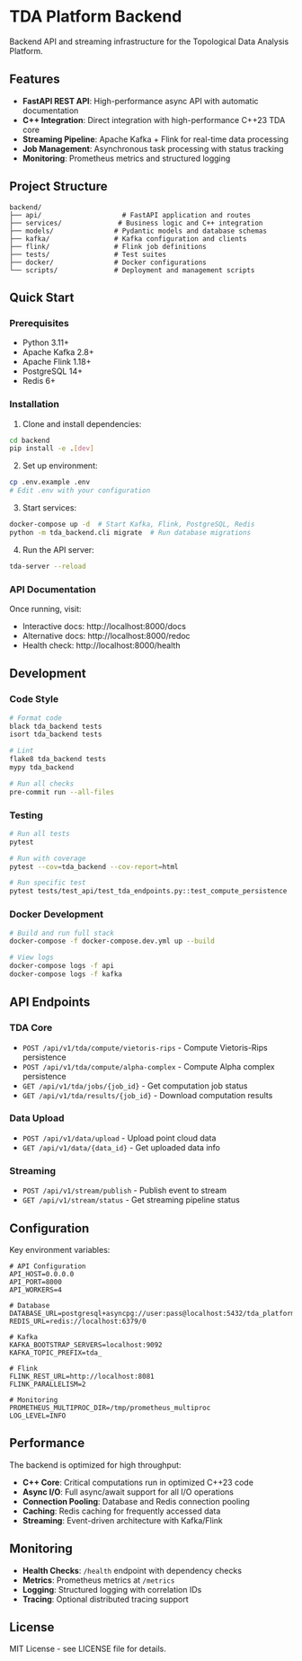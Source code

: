 # TDA Platform Backend

Backend API and streaming infrastructure for the Topological Data Analysis Platform.

## Features

- **FastAPI REST API**: High-performance async API with automatic documentation
- **C++ Integration**: Direct integration with high-performance C++23 TDA core
- **Streaming Pipeline**: Apache Kafka + Flink for real-time data processing
- **Job Management**: Asynchronous task processing with status tracking
- **Monitoring**: Prometheus metrics and structured logging

## Project Structure

```
backend/
├── api/                    # FastAPI application and routes
├── services/              # Business logic and C++ integration
├── models/               # Pydantic models and database schemas
├── kafka/                # Kafka configuration and clients
├── flink/                # Flink job definitions
├── tests/                # Test suites
├── docker/               # Docker configurations
└── scripts/              # Deployment and management scripts
```

## Quick Start

### Prerequisites

- Python 3.11+
- Apache Kafka 2.8+
- Apache Flink 1.18+
- PostgreSQL 14+
- Redis 6+

### Installation

1. Clone and install dependencies:
```bash
cd backend
pip install -e .[dev]
```

2. Set up environment:
```bash
cp .env.example .env
# Edit .env with your configuration
```

3. Start services:
```bash
docker-compose up -d  # Start Kafka, Flink, PostgreSQL, Redis
python -m tda_backend.cli migrate  # Run database migrations
```

4. Run the API server:
```bash
tda-server --reload
```

### API Documentation

Once running, visit:
- Interactive docs: http://localhost:8000/docs
- Alternative docs: http://localhost:8000/redoc
- Health check: http://localhost:8000/health

## Development

### Code Style

```bash
# Format code
black tda_backend tests
isort tda_backend tests

# Lint
flake8 tda_backend tests
mypy tda_backend

# Run all checks
pre-commit run --all-files
```

### Testing

```bash
# Run all tests
pytest

# Run with coverage
pytest --cov=tda_backend --cov-report=html

# Run specific test
pytest tests/test_api/test_tda_endpoints.py::test_compute_persistence
```

### Docker Development

```bash
# Build and run full stack
docker-compose -f docker-compose.dev.yml up --build

# View logs
docker-compose logs -f api
docker-compose logs -f kafka
```

## API Endpoints

### TDA Core

- `POST /api/v1/tda/compute/vietoris-rips` - Compute Vietoris-Rips persistence
- `POST /api/v1/tda/compute/alpha-complex` - Compute Alpha complex persistence
- `GET /api/v1/tda/jobs/{job_id}` - Get computation job status
- `GET /api/v1/tda/results/{job_id}` - Download computation results

### Data Upload

- `POST /api/v1/data/upload` - Upload point cloud data
- `GET /api/v1/data/{data_id}` - Get uploaded data info

### Streaming

- `POST /api/v1/stream/publish` - Publish event to stream
- `GET /api/v1/stream/status` - Get streaming pipeline status

## Configuration

Key environment variables:

```env
# API Configuration
API_HOST=0.0.0.0
API_PORT=8000
API_WORKERS=4

# Database
DATABASE_URL=postgresql+asyncpg://user:pass@localhost:5432/tda_platform
REDIS_URL=redis://localhost:6379/0

# Kafka
KAFKA_BOOTSTRAP_SERVERS=localhost:9092
KAFKA_TOPIC_PREFIX=tda_

# Flink
FLINK_REST_URL=http://localhost:8081
FLINK_PARALLELISM=2

# Monitoring
PROMETHEUS_MULTIPROC_DIR=/tmp/prometheus_multiproc
LOG_LEVEL=INFO
```

## Performance

The backend is optimized for high throughput:

- **C++ Core**: Critical computations run in optimized C++23 code
- **Async I/O**: Full async/await support for all I/O operations
- **Connection Pooling**: Database and Redis connection pooling
- **Caching**: Redis caching for frequently accessed data
- **Streaming**: Event-driven architecture with Kafka/Flink

## Monitoring

- **Health Checks**: `/health` endpoint with dependency checks
- **Metrics**: Prometheus metrics at `/metrics`
- **Logging**: Structured logging with correlation IDs
- **Tracing**: Optional distributed tracing support

## License

MIT License - see LICENSE file for details.
